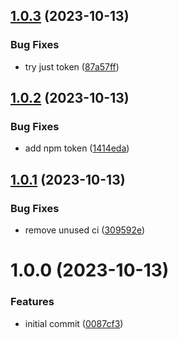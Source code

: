 ## [1.0.3](https://github.com/kudamupeni/bunny/compare/v1.0.2...v1.0.3) (2023-10-13)


### Bug Fixes

* try just token ([87a57ff](https://github.com/kudamupeni/bunny/commit/87a57ff179021ffdb796de3e18799e4df97a212c))

## [1.0.2](https://github.com/kudamupeni/bunny/compare/v1.0.1...v1.0.2) (2023-10-13)


### Bug Fixes

* add npm token ([1414eda](https://github.com/kudamupeni/bunny/commit/1414edad24cff3e80591cce02b5bee1e22b2ccb0))

## [1.0.1](https://github.com/kudamupeni/bunny/compare/v1.0.0...v1.0.1) (2023-10-13)


### Bug Fixes

* remove unused ci ([309592e](https://github.com/kudamupeni/bunny/commit/309592ec54105c63072853226b638ab94045392b))

# 1.0.0 (2023-10-13)


### Features

* initial commit ([0087cf3](https://github.com/kudamupeni/bunny/commit/0087cf3e42940c6822cf916f44a2e4fdfd02281c))
